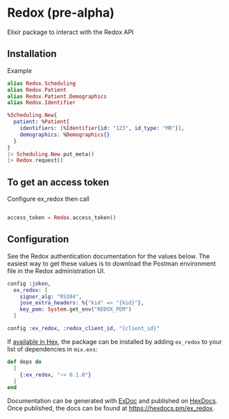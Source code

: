 # Redox (pre-alpha)

Elixir package to interact with the Redox API

## Installation

Example

```elixir
alias Redox.Scheduling
alias Redox.Patient
alias Redox.Patient.Demographics
alias Redox.Identifier

%Scheduling.New{
  patient: %Patient{
    identifiers: [%Identifier{id: "123", id_type: "MR"}],
    demographics: %Demographics{}
  }
}
|> Scheduling.New.put_meta()
|> Redox.request()
```

## To get an access token

Configure ex_redox then call

```elixir

access_token = Redox.access_token()

```

## Configuration

See the Redox authentication documentation for the values below. The easiest way to get these values is to download the Postman environment file in the Redox administration UI.

```elixir
config :joken,
  ex_redox: [
    signer_alg: "RS384",
    jose_extra_headers: %{"kid" => "{kid}"},
    key_pem: System.get_env("REDOX_PEM")
  ]

config :ex_redox, :redox_client_id, "{client_id}"
```

If [available in Hex](https://hex.pm/docs/publish), the package can be installed
by adding `ex_redox` to your list of dependencies in `mix.exs`:

```elixir
def deps do
  [
    {:ex_redox, "~> 0.1.0"}
  ]
end
```

Documentation can be generated with [ExDoc](https://github.com/elixir-lang/ex_doc)
and published on [HexDocs](https://hexdocs.pm). Once published, the docs can
be found at <https://hexdocs.pm/ex_redox>.
